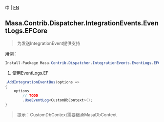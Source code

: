 中 | [EN](README.md)

## Masa.Contrib.Dispatcher.IntegrationEvents.EventLogs.EFCore

> 为发送IntegrationEvent提供支持

用例：

```C#
Install-Package Masa.Contrib.Dispatcher.IntegrationEvents.EventLogs.EFCore
```

1. 使用EventLogs.EF

```C#
.AddIntegrationEventBus(options =>
{
    options
        // TODO
        .UseEventLog<CustomDbContext>();
}
```

> 提示：CustomDbContext需要继承MasaDbContext
